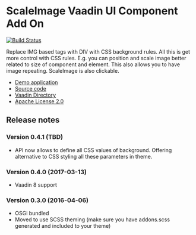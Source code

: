 ScaleImage Vaadin UI Component Add On
=====================================

[![Build Status](http://siika.fi:8888/jenkins/job/ScaleImage%20(Vaadin)/badge/icon)](http://siika.fi:8888/jenkins/job/ScaleImage%20(Vaadin)/)

Replace IMG based tags with DIV with CSS background rules. All this is get more control with CSS rules. E.g. you can
position and scale image better related to size of component and element. This also allows you to have image repeating.
ScaleImage is also clickable.

 * [Demo application](http://siika.fi:8080/ScaleImageDemo)
 * [Source code](https://github.com/alump/ScaleImage)
 * [Vaadin Directory](http://vaadin.com/directory#addon/scaleimage)
 * [Apache License 2.0](http://www.apache.org/licenses/LICENSE-2.0.html)
 
## Release notes

### Version 0.4.1 (TBD)
- API now allows to define all CSS values of background. Offering alternative to CSS styling all these parameters in theme.

### Version 0.4.0 (2017-03-13)
- Vaadin 8 support

### Version 0.3.0 (2016-04-06)
- OSGi bundled
- Moved to use SCSS theming (make sure you have addons.scss generated and included to your theme)
 